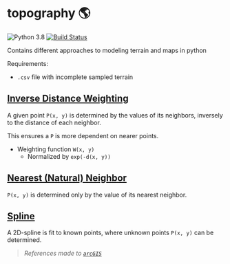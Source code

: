 # topography :earth_americas:  

![Python 3.8](https://img.shields.io/badge/python-3.8-blue.svg)
[![Build Status](https://travis-ci.com/XDwightsBeetsX/topography.svg?branch=master)](https://travis-ci.com/XDwightsBeetsX/topography)

Contains different approaches to modeling terrain and maps in python

Requirements:  

- `.csv` file with incomplete sampled terrain

## [Inverse Distance Weighting](https://pro.arcgis.com/en/pro-app/latest/help/analysis/geostatistical-analyst/how-inverse-distance-weighted-interpolation-works.htm)  

A given point `P(x, y)` is determined by the values of its neighbors, inversely to the distance of each neighbor.  

This ensures a `P` is more dependent on nearer points.  

- Weighting function `W(x, y)`
  - Normalized by `exp(-d(x, y))`

## [Nearest (Natural) Neighbor](https://pro.arcgis.com/en/pro-app/latest/tool-reference/spatial-statistics/h-how-average-nearest-neighbor-distance-spatial-st.htm)  

`P(x, y)` is determined only by the value of its nearest neighbor.  

## [Spline](https://pro.arcgis.com/en/pro-app/latest/tool-reference/3d-analyst/how-spline-works.htm)  

A 2D-spline is fit to known points, where unknown points `P(x, y)` can be determined.  

> *References made to [`arcGIS`](https://www.arcgis.com/index.html)*
